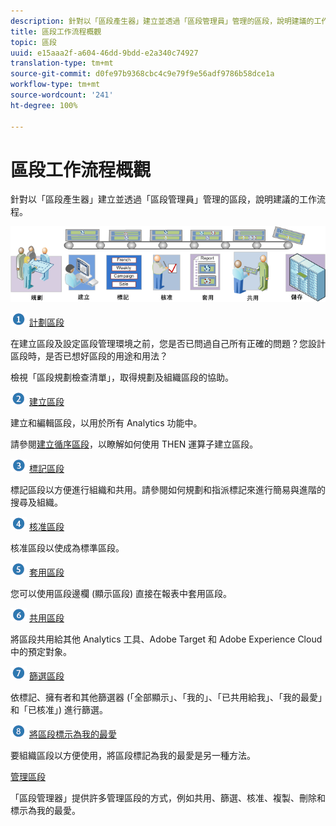 ```yaml
---
description: 針對以「區段產生器」建立並透過「區段管理員」管理的區段，說明建議的工作流程。
title: 區段工作流程概觀
topic: 區段
uuid: e15aaa2f-a604-46dd-9bdd-e2a340c74927
translation-type: tm+mt
source-git-commit: d0fe97b9368cbc4c9e79f9e56adf9786b58dce1a
workflow-type: tm+mt
source-wordcount: '241'
ht-degree: 100%

---
```



# 區段工作流程概觀

針對以「區段產生器」建立並透過「區段管理員」管理的區段，說明建議的工作流程。

<!-- 

seg_workflow.xml

 -->

![](assets/seg_workflow.png)


![](assets/step1_icon.png) [ 計劃區段](/help/components/segmentation/segmentation-workflow/seg-plan.md)

在建立區段及設定區段管理環境之前，您是否已問過自己所有正確的問題？您設計區段時，是否已想好區段的用途和用法？

檢視「區段規劃檢查清單」，取得規劃及組織區段的協助。

![](assets/step2_icon.png) [建立區段](/help/components/segmentation/segmentation-workflow/seg-build.md)

建立和編輯區段，以用於所有 Analytics 功能中。

請參閱[建立循序區段](/help/components/segmentation/segmentation-workflow/seg-sequential-build.md)，以瞭解如何使用 THEN 運算子建立區段。

![](assets/step3_icon.png) [ 標記區段](/help/components/segmentation/segmentation-workflow/seg-tag.md)

標記區段以方便進行組織和共用。請參閱如何規劃和指派標記來進行簡易與進階的搜尋及組織。

![](assets/step4_icon.png) [ 核准區段](/help/components/segmentation/segmentation-workflow/seg-approve.md)

核准區段以使成為標準區段。

![](assets/step5_icon.png) [ 套用區段](/help/components/segmentation/segmentation-workflow/t-seg-apply.md)

您可以使用區段邊欄 (顯示區段) 直接在報表中套用區段。

![](assets/step6_icon.png) [ 共用區段](/help/components/segmentation/segmentation-workflow/t-seg-share.md)

將區段共用給其他 Analytics 工具、Adobe Target 和 Adobe Experience Cloud 中的預定對象。

![](assets/step7_icon.png) [ 篩選區段](/help/components/segmentation/segmentation-workflow/t-seg-filter.md)

依標記、擁有者和其他篩選器 (「全部顯示」、「我的」、「已共用給我」、「我的最愛」和「已核准」) 進行篩選。

![](assets/step8_icon.png) [ 將區段標示為我的最愛](/help/components/segmentation/segmentation-workflow/t-seg-favorite.md)

要組織區段以方便使用，將區段標記為我的最愛是另一種方法。

[管理區段](/help/components/segmentation/segmentation-workflow/seg-manage.md)

「區段管理器」提供許多管理區段的方式，例如共用、篩選、核准、複製、刪除和標示為我的最愛。
